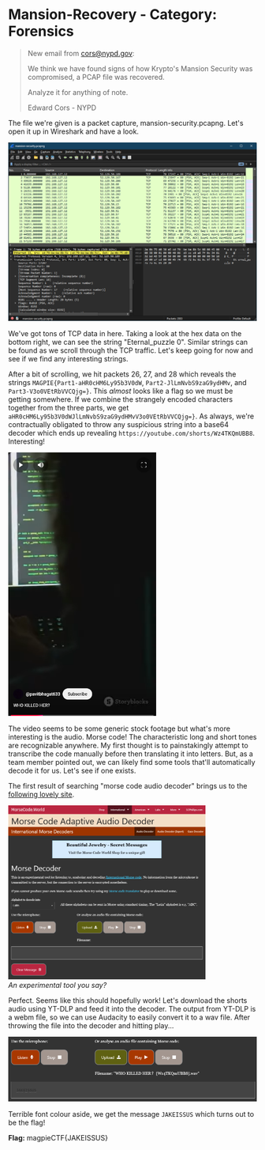 # Mansion-Recovery - Category: Forensics

> New email from cors@nypd.gov:
>
>We think we have found signs of how Krypto's Mansion Security was compromised, a PCAP file was recovered.
>
>Analyze it for anything of note.
>
>Edward Cors - NYPD

The file we're given is a packet capture, mansion-security.pcapng. Let's open it up in Wireshark and have a look.

![Wireshark, showing the packet capture](img/Wireshark-Initial.png)

We've got tons of TCP data in here. Taking a look at the hex data on the bottom right, we can see the string "Eternal_puzzle 0". Similar strings can be found as we scroll through the TCP traffic. Let's keep going for now and see if we find any interesting strings.

After a bit of scrolling, we hit packets 26, 27, and 28 which reveals the strings `MAGPIE{Part1-aHR0cHM6Ly95b3V0dW`, `Part2-JlLmNvbS9zaG9ydHMv`, and `Part3-V3o0VEtRbVVCQjg=}`. This *almost* looks like a flag so we must be getting somewhere. If we combine the strangely encoded characters together from the three parts, we get `aHR0cHM6Ly95b3V0dWJlLmNvbS9zaG9ydHMvV3o0VEtRbVVCQjg=}`. As always, we're contractually obligated to throw any suspicious string into a base64 decoder which ends up revealing `https://youtube.com/shorts/Wz4TKQmUBB8`. Interesting!

<img src="img/Youtube-Short.png" alt='YouTube Short titled "WHO KILLED HER?"' width="300"/>

The video seems to be some generic stock footage but what's more interesting is the audio. Morse code! The characteristic long and short tones are recognizable anywhere. My first thought is to painstakingly attempt to transcribe the code manually before then translating it into letters. But, as a team member pointed out, we can likely find some tools that'll automatically decode it for us. Let's see if one exists.

The first result of searching "morse code audio decoder" brings us to the [following lovely site](https://morsecode.world/international/decoder/audio-decoder-adaptive.html).

<div>
    <img src="img/MorseCodeWorld.png" alt='morsecode.world - Adaptive Audio Decoder' width="400"/>
    <p style="margin-top: 0px;">
        <em>An experimental tool you say?</em>
    </p>
</div>

Perfect. Seems like this should hopefully work! Let's download the shorts audio using YT-DLP and feed it into the decoder. The output from YT-DLP is a webm file, so we can use Audacity to easily convert it to a wav file. After throwing the file into the decoder and hitting play...

![Decoder Output - JAKEISSUS](img/JAKEISSUS.png)

Terrible font colour aside, we get the message `JAKEISSUS` which turns out to be the flag!

**Flag:** magpieCTF{JAKEISSUS}

